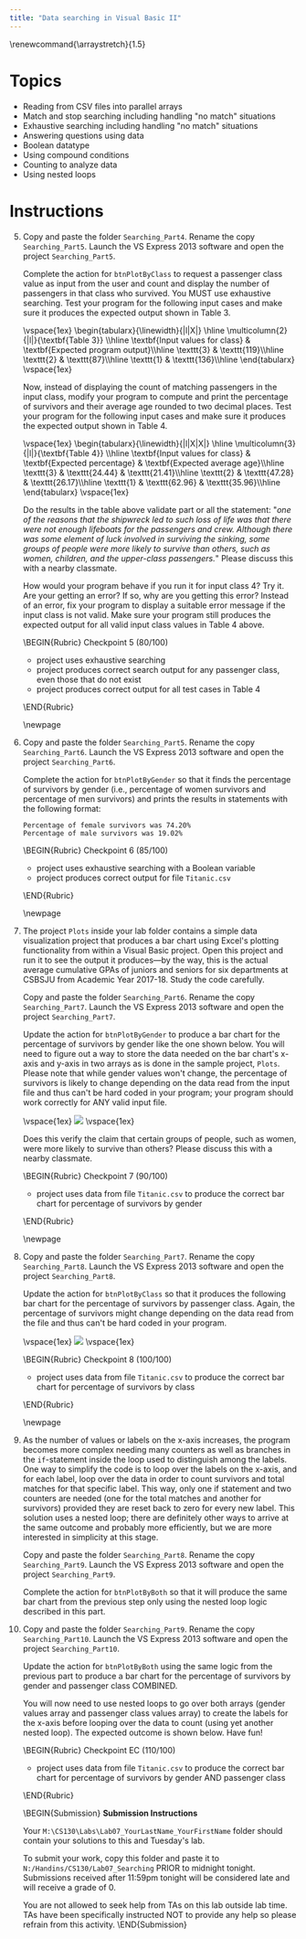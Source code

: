 ```yaml
---
title: "Data searching in Visual Basic II"
---
```


\renewcommand{\arraystretch}{1.5}

# Topics
* Reading from CSV files into parallel arrays
* Match and stop searching including handling "no match" situations
* Exhaustive searching including handling "no match" situations
* Answering questions using data
* Boolean datatype
* Using compound conditions
* Counting to analyze data
* Using nested loops

# Instructions
5. Copy and paste the folder `Searching_Part4`. Rename the copy
   `Searching_Part5`. Launch the VS Express 2013 software and open the project
   `Searching_Part5`.

   Complete the action for `btnPlotByClass` to request a passenger class value
   as input from the user and count and display the number of passengers in that
   class who survived. You MUST use exhaustive searching. Test your program for
   the following input cases and make sure it produces the expected output shown
   in Table 3.

   \vspace{1ex}
   \begin{tabularx}{\linewidth}{|l|X|}
    \hline
    \multicolumn{2}{|l|}{\textbf{Table 3}}
    \\\hline
    \textbf{Input values for class} & \textbf{Expected program output}\\\hline
    \texttt{3} & \texttt{119}\\\hline
    \texttt{2} & \texttt{87}\\\hline
    \texttt{1} & \texttt{136}\\\hline
   \end{tabularx}
   \vspace{1ex}

   Now, instead of displaying the count of matching passengers in the input
   class, modify your program to compute and print the percentage of survivors
   and their average age rounded to two decimal places. Test your program for
   the following input cases and make sure it produces the expected output shown
   in Table 4.

   \vspace{1ex}
   \begin{tabularx}{\linewidth}{|l|X|X|}
    \hline
    \multicolumn{3}{|l|}{\textbf{Table 4}}
    \\\hline
    \textbf{Input values for class} &
      \textbf{Expected percentage} &
      \textbf{Expected average age}\\\hline 
    \texttt{3} & \texttt{24.44} & \texttt{21.41}\\\hline
    \texttt{2} & \texttt{47.28} & \texttt{26.17}\\\hline
    \texttt{1} & \texttt{62.96} & \texttt{35.96}\\\hline
   \end{tabularx}
   \vspace{1ex}

   Do the results in the table above validate part or all the statement: "*one
   of the reasons that the shipwreck led to such loss of life was that there
   were not enough lifeboats for the passengers and crew. Although there was
   some element of luck involved in surviving the sinking, some groups of people
   were more likely to survive than others, such as women, children, and the
   upper-class passengers.*" Please discuss this with a nearby classmate.

   How would your program behave if you run it for input class 4? Try it. Are
   your getting an error? If so, why are you getting this error? Instead of an
   error, fix your program to display a suitable error message if the input
   class is not valid. Make sure your program still produces the expected output
   for all valid input class values in Table 4 above.

   \BEGIN{Rubric}
   Checkpoint 5 (80/100)
   * project uses exhaustive searching
   * project produces correct search output for any passenger class, even those
     that do not exist
   * project produces correct output for all test cases in Table 4

   \END{Rubric}

   \newpage

1. Copy and paste the folder `Searching_Part5`. Rename the copy
   `Searching_Part6`. Launch the VS Express 2013 software and open the project
   `Searching_Part6`.

   Complete the action for `btnPlotByGender` so that it finds the percentage of
   survivors by gender (i.e., percentage of women survivors and percentage of
   men survivors) and prints the results in statements with the following
   format:

   ```
   Percentage of female survivors was 74.20%
   Percentage of male survivors was 19.02%
   ```

   \BEGIN{Rubric}
   Checkpoint 6 (85/100)
   * project uses exhaustive searching with a Boolean variable
   * project produces correct output for file `Titanic.csv`

   \END{Rubric}

   \newpage

1. The project `Plots` inside your lab folder contains a simple data
   visualization project that produces a bar chart using Excel's plotting
   functionality from within a Visual Basic project. Open this project and run
   it to see the output it produces&mdash;by the way, this is the actual average
   cumulative GPAs of juniors and seniors for six departments at CSBSJU from
   Academic Year 2017-18.  Study the code carefully.

   Copy and paste the folder `Searching_Part6`. Rename the copy
   `Searching_Part7`. Launch the VS Express 2013 software and open the project
   `Searching_Part7`.

   Update the action for `btnPlotByGender` to produce a bar chart for the
   percentage of survivors by gender like the one shown below. You will need to
   figure out a way to store the data needed on the bar chart's x-axis and
   y-axis in two arrays as is done in the sample project, `Plots`. Please note
   that while gender values won't change, the percentage of survivors is likely
   to change depending on the data read from the input file and thus can't be
   hard coded in your program; your program should work correctly for ANY valid
   input file.

   \vspace{1ex}
   ![](pic1.png)
   \vspace{1ex}

   Does this verify the claim that certain groups of people, such as women, were
   more likely to survive than others? Please discuss this with a nearby
   classmate.

   \BEGIN{Rubric}
   Checkpoint 7 (90/100)
   * project uses data from file `Titanic.csv` to produce the correct bar chart
     for percentage of survivors by gender

   \END{Rubric}

   \newpage

1. Copy and paste the folder `Searching_Part7`. Rename the copy
   `Searching_Part8`. Launch the VS Express 2013 software and open the project
   `Searching_Part8`.

   Update the action for `btnPlotByClass` so that it produces the following bar
   chart for the percentage of survivors by passenger class. Again, the
   percentage of survivors might change depending on the data read from the file
   and thus can't be hard coded in your program.

   \vspace{1ex}
   ![](pic2.png)
   \vspace{1ex}

   \BEGIN{Rubric}
   Checkpoint 8 (100/100)
   * project uses data from file `Titanic.csv` to produce the correct bar chart
     for percentage of survivors by class

   \END{Rubric}

   \newpage

1. As the number of values or labels on the x-axis increases, the program
   becomes more complex needing many counters as well as branches in the
   `if`-statement inside the loop used to distinguish among the labels. One way
   to simplify the code is to loop over the labels on the x-axis, and for each
   label, loop over the data in order to count survivors and total matches for
   that specific label. This way, only one if statement and two counters are
   needed (one for the total matches and another for survivors) provided they
   are reset back to zero for every new label. This solution uses a nested loop;
   there are definitely other ways to arrive at the same outcome and probably
   more efficiently, but we are more interested in simplicity at this stage.

   Copy and paste the folder `Searching_Part8`. Rename the copy
   `Searching_Part9`. Launch the VS Express 2013 software and open the project
   `Searching_Part9`.

   Complete the action for `btnPlotByBoth` so that it will produce the same bar
   chart from the previous step only using the nested loop logic described in
   this part.

1. Copy and paste the folder `Searching_Part9`. Rename the copy
   `Searching_Part10`. Launch the VS Express 2013 software and open the project
   `Searching_Part10`.

   Update the action for `btnPlotByBoth` using the same logic from the previous
   part to produce a bar chart for the percentage of survivors by gender and
   passenger class COMBINED. 

   You will now need to use nested loops to go over both arrays (gender values
   array and passenger class values array) to create the labels for the x-axis
   before looping over the data to count (using yet another nested loop). The
   expected outcome is shown below. Have fun!

   \BEGIN{Rubric}
   Checkpoint EC (110/100)
   * project uses data from file `Titanic.csv` to produce the correct bar chart
     for percentage of survivors by gender AND passenger class

   \END{Rubric}

   \BEGIN{Submission}
   **Submission Instructions**

   Your `M:\CS130\Labs\Lab07_YourLastName_YourFirstName` folder should contain
   your solutions to this and Tuesday's lab.

   To submit your work, copy this folder and paste it to
   `N:/Handins/CS130/Lab07_Searching` PRIOR to midnight tonight. Submissions
   received after 11:59pm tonight will be considered late and will receive a
   grade of 0.

   You are not allowed to seek help from TAs on this lab outside lab time. TAs
   have been specifically instructed NOT to provide any help so please refrain
   from this activity.
   \END{Submission}
